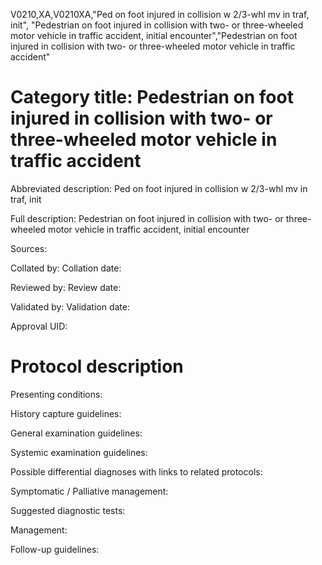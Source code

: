 V0210,XA,V0210XA,"Ped on foot injured in collision w 2/3-whl mv in traf, init", "Pedestrian on foot injured in collision with two- or three-wheeled motor vehicle in traffic accident, initial encounter","Pedestrian on foot injured in collision with two- or three-wheeled motor vehicle in traffic accident"
# Category title: Pedestrian on foot injured in collision with two- or three-wheeled motor vehicle in traffic accident

Abbreviated description: Ped on foot injured in collision w 2/3-whl mv in traf, init

Full description: Pedestrian on foot injured in collision with two- or three-wheeled motor vehicle in traffic accident, initial encounter

Sources:

Collated by:
Collation date:

Reviewed by:
Review date:

Validated by:
Validation date:

Approval UID:

# Protocol description

Presenting conditions:

History capture guidelines:

General examination guidelines:

Systemic examination guidelines:

Possible differential diagnoses with links to related protocols:

Symptomatic / Palliative management:

Suggested diagnostic tests:

Management:

Follow-up guidelines:

